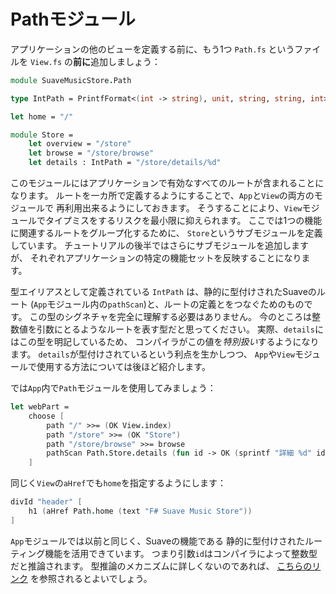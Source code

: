 Pathモジュール
==============

アプリケーションの他のビューを定義する前に、もう1つ `Path.fs` というファイルを
`View.fs` の**前に**追加しましょう：

````fsharp
module SuaveMusicStore.Path

type IntPath = PrintfFormat<(int -> string), unit, string, string, int>

let home = "/"

module Store =
    let overview = "/store"
    let browse = "/store/browse"
    let details : IntPath = "/store/details/%d"
````

このモジュールにはアプリケーションで有効なすべてのルートが含まれることになります。
ルートを一カ所で定義するようにすることで、`App`と`View`の両方のモジュールで
再利用出来るようにしておきます。
そうすることにより、`View`モジュールでタイプミスをするリスクを最小限に抑えられます。
ここでは1つの機能に関連するルートをグループ化するために、
`Store`というサブモジュールを定義しています。
チュートリアルの後半ではさらにサブモジュールを追加しますが、
それぞれアプリケーションの特定の機能セットを反映することになります。

型エイリアスとして定義されている `IntPath` は、静的に型付けされたSuaveのルート
(`App`モジュール内の`pathScan`)と、ルートの定義とをつなぐためのものです。
この型のシグネチャを完全に理解する必要はありません。
今のところは整数値を引数にとるようなルートを表す型だと思ってください。
実際、`details`にはこの型を明記しているため、
コンパイラがこの値を*特別扱い*するようになります。
`details`が型付けされているという利点を生かしつつ、
`App`や`View`モジュールで使用する方法については後ほど紹介します。

では`App`内で`Path`モジュールを使用してみましょう：

````fsharp
let webPart =
    choose [
        path "/" >>= (OK View.index)
        path "/store" >>= (OK "Store")
        path "/store/browse" >>= browse
        pathScan Path.Store.details (fun id -> OK (sprintf "詳細 %d" id))
    ]
````

同じく`View`の`aHref`でも`home`を指定するようにします：

````fsharp
divId "header" [
    h1 (aHref Path.home (text "F# Suave Music Store"))
]
````

`App`モジュールでは以前と同じく、Suaveの機能である
静的に型付けされたルーティング機能を活用できています。
つまり引数`id`はコンパイラによって整数型だと推論されます。
型推論のメカニズムに詳しくないのであれば、
[こちらのリンク][typeinference]
を参照されるとよいでしょう。

[typeinference]: http://fsharpforfunandprofit.com/posts/type-inference/
